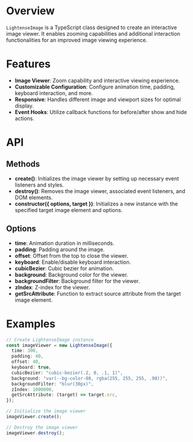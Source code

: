 # Overview

`LightenseImage` is a TypeScript class designed to create an interactive image viewer. It enables zooming capabilities and additional interaction functionalities for an improved image viewing experience.

# Features

- **Image Viewer**: Zoom capability and interactive viewing experience.
- **Customizable Configuration**: Configure animation time, padding, keyboard interaction, and more.
- **Responsive**: Handles different image and viewport sizes for optimal display.
- **Event Hooks**: Utilize callback functions for before/after show and hide actions.

# API

## Methods

- **create()**: Initializes the image viewer by setting up necessary event listeners and styles.
- **destroy()**: Removes the image viewer, associated event listeners, and DOM elements.
- **constructor({ options, target })**: Initializes a new instance with the specified target image element and options.

## Options

- **time**: Animation duration in milliseconds.
- **padding**: Padding around the image.
- **offset**: Offset from the top to close the viewer.
- **keyboard**: Enable/disable keyboard interaction.
- **cubicBezier**: Cubic bezier for animation.
- **background**: Background color for the viewer.
- **backgroundFilter**: Background filter for the viewer.
- **zIndex**: Z-index for the viewer.
- **getSrcAttribute**: Function to extract source attribute from the target image element.

# Examples

```typescript
// Create LightenseImage instance
const imageViewer = new LightenseImage({
  time: 300,
  padding: 40,
  offset: 40,
  keyboard: true,
  cubicBezier: "cubic-bezier(.2, 0, .1, 1)",
  background: "var(--bg-color-80, rgba(255, 255, 255, .98))",
  backgroundFilter: "blur(30px)",
  zIndex: 1000000,
  getSrcAttribute: (target) => target.src,
});

// Initialize the image viewer
imageViewer.create();

// Destroy the image viewer
imageViewer.destroy();
```
